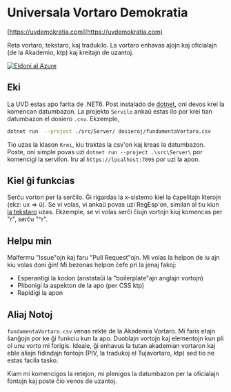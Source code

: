# Universala Vortaro Demokratia

[https://uvdemokratia.com](https://uvdemokratia.com)

Reta vortaro, tekstaro, kaj tradukilo. La vortaro enhavas aĵojn kaj oficialajn (de la Akademio, ktp) kaj kreitajn de uzantoj. 

[![Eldoni al Azure](https://github.com/jdaless/Vortaro/actions/workflows/main_uvd.yml/badge.svg)](https://github.com/jdaless/Vortaro/actions/workflows/main_uvd.yml)

## Eki
La UVD estas apo farita de .NET6. Post instalado de [dotnet](https://dotnet.microsoft.com/en-us/download), oni devos krei la komencan datumbazon. La projekto `Servilo` ankaŭ estas ilo por krei tian datumbazon el dosiero `.csv`. Ekzemple, 
``` bash
dotnet run  --project ./src/Server/ dosieroj/fundamentaVortaro.csv
```
Tio uzas la klason `Krei`, kiu traktas la csv'on kaj kreas la datumbazon. 
Poste, oni simple povas uzi `dotnet run --project .\src\Server\` por komencigi la servilon. Iru al `https://localhost:7095` por uzi la apon. 

## Kiel ĝi funkcias
Serĉu vorton per la serĉilo. Ĝi rigardas la x-sistemo kiel la ĉapelitajn literojn (ekz: ux => ŭ). Se vi volas, vi ankaŭ povas uzi RegEsp'on, similan al tiu kiun [la tekstaro](https://tekstaro.com/specialaj_serchosimboloj.html) uzas. Ekzemple, se vi volas serĉi ĉiujn vortojn kiuj komencas per "r", serĉu "^r".

## Helpu min
Malfermu "Issue"ojn kaj faru "Pull Request"ojn. Mi volas la helpon de iu ajn kiu volas doni ĝin! Mi bezonas helpon ĉefe pri la jenaj fakoj:

* Esperantigi la kodon (anstataŭi la "boilerplate"ajn anglajn vortojn)
* Plibonigi la aspekton de la apo (per CSS ktp)
* Rapidigi la apon

## Aliaj Notoj
`fundamentaVortaro.csv` venas rekte de la Akademia Vortaro. Mi faris etajn ŝanĝojn por ke ĝi funkciu kun la apo. Duoblajn vortojn kaj elementojn kun pli ol unu vorto mi forigis. Ideale, ĝi enhavus la tutan akademian vortaron kaj eble aliajn fidindajn fontojn (PIV, la tradukoj el Tujavortaro, ktp) sed tio ne estas facila tasko. 

Kiam mi komencigos la retejon, mi plenigos la datumbazon per la oficialajn fontojn kaj poste ĉio venos de uzantoj. 

